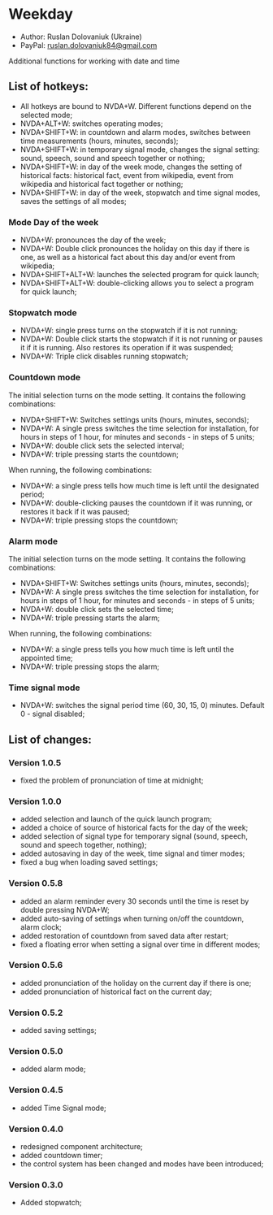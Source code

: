 # Weekday

* Author: Ruslan Dolovaniuk (Ukraine)
* PayPal: ruslan.dolovaniuk84@gmail.com


Additional functions for working with date and time

## List of hotkeys:
* All hotkeys are bound to NVDA+W. Different functions depend on the selected mode;
* NVDA+ALT+W: switches operating modes;
* NVDA+SHIFT+W: in countdown and alarm modes, switches between time measurements (hours, minutes, seconds);
* NVDA+SHIFT+W: in temporary signal mode, changes the signal setting: sound, speech, sound and speech together or nothing;
* NVDA+SHIFT+W: in day of the week mode, changes the setting of historical facts: historical fact, event from wikipedia, event from wikipedia and historical fact together or nothing;
* NVDA+SHIFT+W: in day of the week, stopwatch and time signal modes, saves the settings of all modes;

### Mode Day of the week
* NVDA+W: pronounces the day of the week;
* NVDA+W: Double click pronounces the holiday on this day if there is one, as well as a historical fact about this day and/or event from wikipedia;
* NVDA+SHIFT+ALT+W: launches the selected program for quick launch;
* NVDA+SHIFT+ALT+W: double-clicking allows you to select a program for quick launch;

### Stopwatch mode
* NVDA+W: single press turns on the stopwatch if it is not running;
* NVDA+W: Double click starts the stopwatch if it is not running or pauses it if it is running. Also restores its operation if it was suspended;
* NVDA+W: Triple click disables running stopwatch;

### Countdown mode
The initial selection turns on the mode setting. It contains the following combinations:
* NVDA+SHIFT+W: Switches settings units (hours, minutes, seconds);
* NVDA+W: A single press switches the time selection for installation, for hours in steps of 1 hour, for minutes and seconds - in steps of 5 units;
* NVDA+W: double click sets the selected interval;
* NVDA+W: triple pressing starts the countdown;

When running, the following combinations:
* NVDA+W: a single press tells how much time is left until the designated period;
* NVDA+W: double-clicking pauses the countdown if it was running, or restores it back if it was paused;
* NVDA+W: triple pressing stops the countdown;

### Alarm mode
The initial selection turns on the mode setting. It contains the following combinations:
* NVDA+SHIFT+W: Switches settings units (hours, minutes, seconds);
* NVDA+W: A single press switches the time selection for installation, for hours in steps of 1 hour, for minutes and seconds - in steps of 5 units;
* NVDA+W: double click sets the selected time;
* NVDA+W: triple pressing starts the alarm;

When running, the following combinations:
* NVDA+W: a single press tells you how much time is left until the appointed time;
* NVDA+W: triple pressing stops the alarm;

### Time signal mode
* NVDA+W: switches the signal period time (60, 30, 15, 0) minutes. Default 0 - signal disabled;

## List of changes:
### Version 1.0.5
* fixed the problem of pronunciation of time at midnight;

### Version 1.0.0
* added selection and launch of the quick launch program;
* added a choice of source of historical facts for the day of the week;
* added selection of signal type for temporary signal (sound, speech, sound and speech together, nothing);
* added autosaving in day of the week, time signal and timer modes;
* fixed a bug when loading saved settings;

### Version 0.5.8
* added an alarm reminder every 30 seconds until the time is reset by double pressing NVDA+W;
* added auto-saving of settings when turning on/off the countdown, alarm clock;
* added restoration of countdown from saved data after restart;
* fixed a floating error when setting a signal over time in different modes;

### Version 0.5.6
* added pronunciation of the holiday on the current day if there is one;
* added pronunciation of historical fact on the current day;

### Version 0.5.2
* added saving settings;

### Version 0.5.0
* added alarm mode;

### Version 0.4.5
* added Time Signal mode;

### Version 0.4.0
* redesigned component architecture;
* added countdown timer;
* the control system has been changed and modes have been introduced;

### Version 0.3.0
* Added stopwatch;
